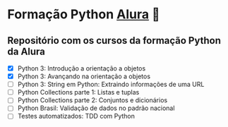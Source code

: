 # Formação Python [Alura](https://www.alura.com.br/) :snake:

## Repositório com os cursos da formação Python da Alura

- [x] Python 3: Introdução a orientação a objetos
- [x] Python 3: Avançando na orientação a objetos
- [ ] Python 3: String em Python: Extraindo informações de uma URL
- [ ] Python Collections parte 1: Listas e tuplas
- [ ] Python Collections parte 2: Conjuntos e dicionários
- [ ] Python Brasil: Validação de dados no padrão nacional
- [ ] Testes automatizados: TDD com Python

